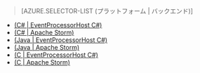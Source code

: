 ﻿> [AZURE.SELECTOR-LIST (プラットフォーム | バックエンド)]
- [(C# | EventProcessorHost C#)](/ja-jp/documentation/articles/service-bus-event-hubs-csharp-ephcs-getstarted/)
- [(C# | Apache Storm)](/ja-jp/documentation/articles/service-bus-event-hubs-csharp-storm-getstarted/)
- [(Java | EventProcessorHost C#)](/ja-jp/documentation/articles/service-bus-event-hubs-java-ephcs-getstarted/)
- [(Java | Apache Storm)](/ja-jp/documentation/articles/service-bus-event-hubs-java-storm-getstarted/)
- [(C | EventProcessorHost C#)](/ja-jp/documentation/articles/service-bus-event-hubs-c-ephcs-getstarted/)
- [(C | Apache Storm)](/ja-jp/documentation/articles/service-bus-event-hubs-c-storm-getstarted/)

<!--HONumber=42-->
